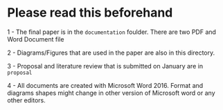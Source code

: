 # Please read this beforehand

1 - The final paper is in the `documentation` foulder. There are two PDF and Word Document file 

2 - Diagrams/Figures that are used in the paper are also in this directory.  

3 - Proposal and literature review that is submitted on January are in `proposal` 

4 - All documents are created with Microsoft Word 2016. Format and diagrams shapes might change in other version of Microsoft word or any other editors.